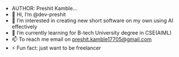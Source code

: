 -  AUTHOR: Preshit Kamble...
- 👋 Hi, I’m @dev-preshit
- 👀 I’m interested in creating new short software on my own using AI effectively
- 🌱 I’m currently learning for B-tech University degree in CSE(AIML)
- 📫 To reach me email on preshit.kamble17705@gmail.com
- ⚡ Fun fact: just want to be freelancer
